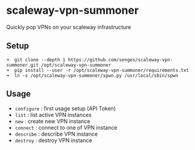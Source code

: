 # scaleway-vpn-summoner

Quickly pop VPNs on your scaleway infrastructure

## Setup

```
➜  git clone --depth 1 https://github.com/senges/scaleway-vpn-summoner.git /opt/scaleway-vpn-summoner
➜  pip install --user -r /opt/scaleway-vpn-summoner/requirements.txt
➜  ln -s /opt/scaleway-vpn-summoner/spwn.py /usr/local/sbin/spwn
```

## Usage

* `configure` : first usage setup (API Token)
* `list` : list active VPN instances
* `new` : create new VPN instance
* `connect` : connect to one of VPN instance
* `describe` : describe VPN instance
* `destroy` : destroy VPN instance